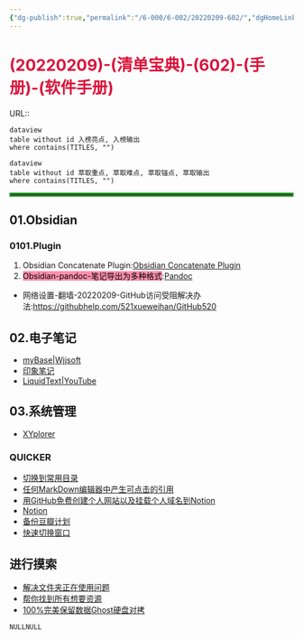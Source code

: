 ```yaml
---
{"dg-publish":true,"permalink":"/6-000/6-002/20220209-602/","dgHomeLink":true,"dgPassFrontmatter":false}
---
```



# <font color=#DC143C>(20220209)-(清单宝典)-(602)-(手册)-(软件手册)</font>
URL:: 

```
dataview
table without id 入榜亮点, 入榜输出
where contains(TITLES, "")
```

```
dataview
table without id 萃取重点, 萃取难点, 萃取锚点, 萃取输出
where contains(TITLES, "")
```

<hr style="border:3px solid ForestGreen"> </hr>

## 01.Obsidian
### 0101.Plugin
1. Obsidian Concatenate Plugin:[Obsidian Concatenate Plugin](https://github.com/eleanorkonik/concatenate)
2. <mark style="background: #FF5582A6;">Obsidian-pandoc-笔记导出为多种格式</mark>:[Pandoc](https://github.com/OliverBalfour/obsidian-pandoc)

+ 网络设置-翻墙-20220209-GitHub访问受阻解决办法:https://githubhelp.com/521xueweihan/GitHub520

## 02.电子笔记
+ [myBase|Wjjsoft](http://www.wjjsoft.com/)
+ [印象笔记](https://www.yinxiang.com/)
+ [LiquidText|YouTube](https://www.youtube.com/results?search_query=LiquidText+)

## 03.系统管理
+ [XYplorer](https://www.52pojie.cn/thread-843769-1-1.html)

### QUICKER
+ [切换到常用目录](https://getquicker.net/Sharedaction?code=8c8b24e6-129f-4a28-58c4-08d6a5df163e)
+ [任何MarkDown编辑器中产生可点击的引用](https://stackoverflow.com/questions/11948245/markdown-to-create-pages-and-table-of-contents)
+ [用GitHub免费创建个人网站以及挂载个人域名到Notion](https://www.bilibili.com/video/av58189878)
+ [Notion](https://space.bilibili.com/6971044)
+ [备份豆瓣计划](https://www.douban.com/note/722997927/)
+ [快速切换窗口](https://getquicker.net/Sharedaction?code=4847ed47-613f-4236-f699-08d816b48b3b)

## 进行摸索
+ [解决文件夹正在使用问题](https://blog.csdn.net/Gnd15732625435/article/details/81626463)
+ [帮你找到所有想要资源](https://www.bilibili.com/video/av501732880/)
+ [100%完美保留数据Ghost硬盘对拷](http://memory.zol.com.cn/288/2884942.html)


```SQL
NULLNULL
```